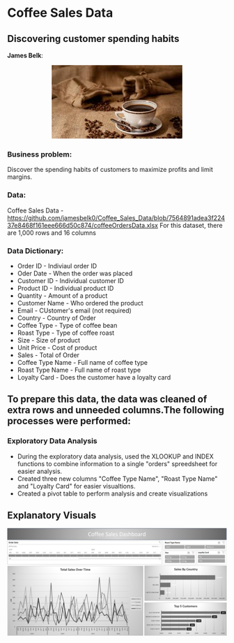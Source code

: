 # Coffee Sales Data
## Discovering customer spending habits

**James Belk**: 

<p align = "center"> 
  <img src = "https://github.com/jamesbelk0/Coffee_Sales_Data/blob/7564891adea3f22437e8468f161eee666d50c874/coffee_beans.jfif">
</p>

### Business problem:

Discover the spending habits of customers to maximize profits and limit margins.

### Data:
Coffee Sales Data - https://github.com/jamesbelk0/Coffee_Sales_Data/blob/7564891adea3f22437e8468f161eee666d50c874/coffeeOrdersData.xlsx
For this dataset, there are 1,000 rows and 16 columns

### Data Dictionary:

* Order ID - Indiviaul order ID
* Oder Date - When the order was placed
* Customer ID - Individual customer ID
* Product ID - Individual product ID
* Quantity - Amount of a product
* Customer Name - Who ordered the product
* Email - CUstomer's email (not required)
* Country - Country of Order
* Coffee Type - Type of coffee bean
* Roast Type - Type of coffee roast
* Size - Size of product
* Unit Price - Cost of product
* Sales - Total of Order
* Coffee Type Name - Full name of coffee type
* Roast Type Name - Full name of roast type
* Loyalty Card - Does the customer have a loyalty card

## To prepare this data, the data was cleaned of extra rows and unneeded columns.The following processes were performed:

### Exploratory Data Analysis

 - During the exploratory data analysis, used the XLOOKUP and INDEX functions to combine information to a single "orders" spreedsheet for easier analysis. 
 - Created three new columns "Coffee Type Name", "Roast Type Name" and "Loyalty Card" for easier visualtions.
 - Created a pivot table to perform analysis and create visualizations

## Explanatory Visuals

<p align = "center"> 
  <img src = https://github.com/jamesbelk0/Coffee_Sales_Data/blob/7564891adea3f22437e8468f161eee666d50c874/Coffee_Sales_Dashboard_Screenshot.PNG>
</p>

